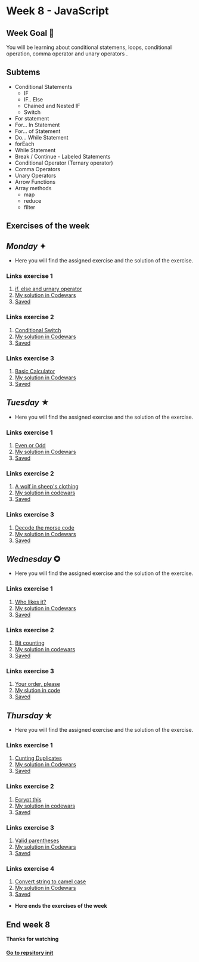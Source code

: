 # Week 8 - JavaScript
## Week Goal  🫧 
You will be learning about conditional statemens, loops, conditional operation, comma operator and unary operators .
## Subtems
+ Conditional Statements
  - IF
  - IF.. Else
  - Chained and Nested IF
  - Switch
+ For statement
+ For... In Statement
+ For... of Statement
+ Do... While Statement
+ forEach
+ While Statement
+ Break / Continue - Labeled Statements
+ Conditional Operator (Ternary operator)
+ Comma Operators
+ Unary Operators
+ Arrow Functions
+ Array methods
  - map
  - reduce
  - filter
## Exercises of the week
## _Monday_ ✦ 
+ Here you will find the assigned exercise and the solution of the exercise.
### Links exercise 1
1. [if, else and urnary operator](https://bit.ly/3ZFmZmc)
2. [My solution in Codewars](https://www.codewars.com/kata/57202aefe8d6c514300001fd/train/javascript)
3. [Saved](https://github.com/Ben4010/CORE-CODE-REPOSITORIOS/blob/main/Semana%208/Using%20if%20examples)
### Links exercise 2
1. [Conditional Switch](https://bit.ly/3L0j0wC)
2. [My solution in Codewars](https://www.codewars.com/kata/572059afc2f4612825000d8a/train/javascript)
3. [Saved](https://bit.ly/3ZuS4cQ)
### Links exercise 3
1. [Basic Calculator](https://bit.ly/3KZyh0E)
2. [My solution in Codewars](https://www.codewars.com/kata/5296455e4fe0cdf2e000059f/train/javascript)
3. [Saved](https://bit.ly/3ZpzylN)
## _Tuesday_ ★ 
+ Here you will find the assigned exercise and the solution of the exercise.
### Links exercise 1
1. [Even or Odd](https://bit.ly/41PnXyg)
2. [My solution in Codewars](https://www.codewars.com/kata/53da3dbb4a5168369a0000fe/train/javascript)
3. [Saved](https://bit.ly/3SPzEkc)
### Links exercise 2
1. [A wolf in sheep's clothing](https://bit.ly/3EXVUCV)
2. [My solution in codewars](https://www.codewars.com/kata/5c8bfa44b9d1192e1ebd3d15/train/javascript)
3. [Saved](https://bit.ly/3IRduth)
### Links exercise 3
1. [Decode the morse code](https://bit.ly/3IS2g86)
2. [My solution in Codewars](https://www.codewars.com/kata/54b724efac3d5402db00065e/train/javascript)
3. [Saved](https://bit.ly/400lmzV)
## _Wednesday_ ✪ 
+ Here you will find the assigned exercise and the solution of the exercise.
### Links exercise 1
1. [Who likes it?](https://bit.ly/3yhhCOC)
2. [My solution in Codewars](https://www.codewars.com/kata/5266876b8f4bf2da9b000362/train/javascript)
3. [Saved](https://bit.ly/41KFwiN)
### Links exercise 2
1. [Bit counting](https://bit.ly/3SOeSBG)
2. [My solution in codewars](https://www.codewars.com/kata/526571aae218b8ee490006f4/train/javascript)
3. [Saved](https://bit.ly/3Zrl1WU)
### Links exercise 3
1. [Your order, please](https://bit.ly/3F0ts3r)
2. [My slution in code](https://www.codewars.com/kata/55c45be3b2079eccff00010f/train/javascript)
3. [Saved](https://bit.ly/3L32nQK)
## _Thursday_ ✯
+ Here you will find the assigned exercise and the solution of the exercise.
### Links exercise 1
1. [Cunting Duplicates](https://bit.ly/3yxJTk9)
2. [My solution in Codewars](https://www.codewars.com/kata/54bf1c2cd5b56cc47f0007a1/train/javascript)
3. [Saved]()
### Links exercise 2
1. [Ecrypt this](https://bit.ly/3mrunDA)
2. [My solution in codewars](https://www.codewars.com/kata/5848565e273af816fb000449/train/javascript)
3. [Saved](https://bit.ly/3kR05to)
### Links exercise 3
1. [Valid parentheses](https://bit.ly/3EXBlX2)
2. [My solution in Codewars](https://www.codewars.com/kata/52774a314c2333f0a7000688/train/javascript)
3. [Saved](https://bit.ly/3KUHmI1)
### Links exercise 4
1. [Convert string to camel case](https://bit.ly/3ZDYA0Z)
2. [My solution in Codewars](https://www.codewars.com/kata/517abf86da9663f1d2000003/train/javascript)
3. [Saved](https://bit.ly/3mvgO64)
+ **Here ends the exercises of the week**
## End week 8
**Thanks for watching**
#### [Go to repsitory init](https://github.com/Ben4010/CORE-CODE-REPOSITORIOS)



